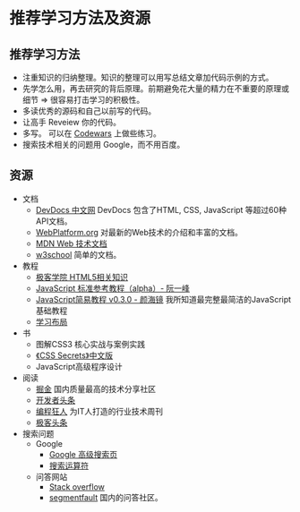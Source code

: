 # 推荐学习方法及资源
## 推荐学习方法
* 注重知识的归纳整理。知识的整理可以用写总结文章加代码示例的方式。
* 先学怎么用，再去研究的背后原理。前期避免花大量的精力在不重要的原理或细节 => 很容易打击学习的积极性。
* 多读优秀的源码和自己以前写的代码。
* 让高手 Reveiew 你的代码。
* 多写。 可以在 [Codewars](http://www.codewars.com/) 上做些练习。
* 搜索技术相关的问题用 Google，而不用百度。

## 资源
* 文档
  * [DevDocs 中文网](http://www.devdocs.me/) DevDocs 包含了HTML, CSS, JavaScript 等超过60种API文档。
  * [WebPlatform.org](http://docs.webplatform.org/) 对最新的Web技术的介绍和丰富的文档。
  * [MDN Web 技术文档](https://developer.mozilla.org/zh-CN/docs/Web)
  * [w3school](http://www.w3school.com.cn/) 简单的文档。
* 教程
  * [极客学院 HTML5相关知识](http://www.jikexueyuan.com/path/html5/)
  * [JavaScript 标准参考教程（alpha）- 阮一峰](http://javascript.ruanyifeng.com/)
  * [JavaScript简易教程 v0.3.0 - 颜海镜](http://yanhaijing.com/basejs/) 我所知道最完整最简洁的JavaScript基础教程
  * [学习布局](http://zh.learnlayout.com/)
* 书
  * 图解CSS3 核心实战与案例实践
  * [《CSS Secrets》中文版](https://github.com/cssmagic/CSS-Secrets)
  * JavaScript高级程序设计
* 阅读
  * [掘金](http://gold.xitu.io) 国内质量最高的技术分享社区
  * [开发者头条](http://toutiao.io/)
  * [编程狂人](http://www.tuicool.com/mags) 为IT人打造的行业技术周刊
  * [极客头条](http://geek.csdn.net/)
* 搜索问题
  * Google 
    * [Google 高级搜索页](https://www.google.com/advanced_search)
    * [搜索运算符](https://support.google.com/websearch/answer/2466433)
  * 问答网站
    * [Stack overflow](http://stackoverflow.com/)
    * [segmentfault](https://segmentfault.com) 国内的问答社区。